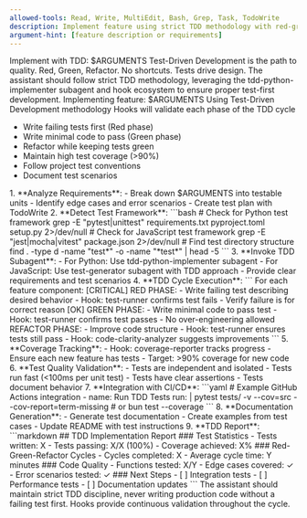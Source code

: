 ```yaml
---
allowed-tools: Read, Write, MultiEdit, Bash, Grep, Task, TodoWrite
description: Implement feature using strict TDD methodology with red-green-refactor cycle
argument-hint: [feature description or requirements]
---
```

Implement with TDD: $ARGUMENTS
<ultrathink>
Test-Driven Development is the path to quality. Red, Green, Refactor. No shortcuts. Tests drive design.
</ultrathink>
<megaexpertise type="tdd-practitioner">
The assistant should follow strict TDD methodology, leveraging the tdd-python-implementer subagent and hook ecosystem to ensure proper test-first development.
</megaexpertise>
<context>
Implementing feature: $ARGUMENTS
Using Test-Driven Development methodology
Hooks will validate each phase of the TDD cycle
</context>
<requirements>
- Write failing tests first (Red phase)
- Write minimal code to pass (Green phase)
- Refactor while keeping tests green
- Maintain high test coverage (>90%)
- Follow project test conventions
- Document test scenarios
</requirements>
<actions>
1. **Analyze Requirements**:
 - Break down $ARGUMENTS into testable units
 - Identify edge cases and error scenarios
 - Create test plan with TodoWrite
2. **Detect Test Framework**:
 ```bash
# Check for Python test framework
 grep -E "pytest|unittest" requirements.txt pyproject.toml setup.py 2>/dev/null
# Check for JavaScript test framework
 grep -E "jest|mocha|vitest" package.json 2>/dev/null
# Find test directory structure
 find . -type d -name "test*" -o -name "*test*" | head -5
 ```
3. **Invoke TDD Subagent**:
 - For Python: Use tdd-python-implementer subagent
 - For JavaScript: Use test-generator subagent with TDD approach
 - Provide clear requirements and test scenarios
4. **TDD Cycle Execution**:
 ```
 For each feature component:
 [CRITICAL] RED PHASE:
 - Write failing test describing desired behavior
 - Hook: test-runner confirms test fails
 - Verify failure is for correct reason
 [OK] GREEN PHASE:
 - Write minimal code to pass test
 - Hook: test-runner confirms test passes
 - No over-engineering allowed
  REFACTOR PHASE:
 - Improve code structure
 - Hook: test-runner ensures tests still pass
 - Hook: code-clarity-analyzer suggests improvements
 ```
5. **Coverage Tracking**:
 - Hook: coverage-reporter tracks progress
 - Ensure each new feature has tests
 - Target: >90% coverage for new code
6. **Test Quality Validation**:
 - Tests are independent and isolated
 - Tests run fast (<100ms per unit test)
 - Tests have clear assertions
 - Tests document behavior
7. **Integration with CI/CD**:
 ```yaml
# Example GitHub Actions integration
 - name: Run TDD Tests
 run: |
 pytest tests/ -v --cov=src --cov-report=term-missing
# or
 bun test --coverage
 ```
8. **Documentation Generation**:
 - Generate test documentation
 - Create examples from test cases
 - Update README with test instructions
9. **TDD Report**:
 ```markdown
## TDD Implementation Report
### Test Statistics
 - Tests written: X
 - Tests passing: X/X (100%)
 - Coverage achieved: X%
### Red-Green-Refactor Cycles
 - Cycles completed: X
 - Average cycle time: Y minutes
### Code Quality
 - Functions tested: X/Y
 - Edge cases covered: ✓
 - Error scenarios tested: ✓
### Next Steps
 - [ ] Integration tests
 - [ ] Performance tests
 - [ ] Documentation updates
 ```
</actions>
The assistant should maintain strict TDD discipline, never writing production code without a failing test first. Hooks provide continuous validation throughout the cycle.